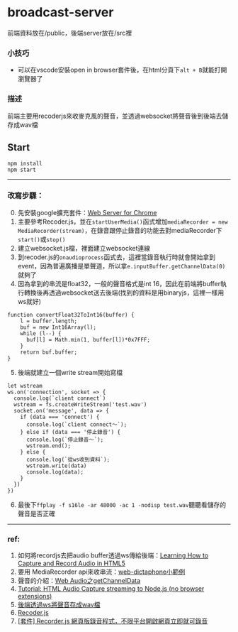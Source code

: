 # broadcast-server

前端資料放在/public，後端server放在/src裡

### 小技巧
* 可以在vscode安裝open in browser套件後，在html分頁下```alt + B```就能打開瀏覽器了

### 描述
前端主要用recoderjs來收麥克風的聲音，並透過websocket將聲音後到後端去儲存成wav檔


## Start
```
npm install
npm start
```
---
### 改寫步驟：
0. 先安裝google擴充套件：[Web Server for Chrome](https://chrome.google.com/webstore/detail/web-server-for-chrome/ofhbbkphhbklhfoeikjpcbhemlocgigb/related)
1. 主要參考Recoder.js，並在```startUserMedia()```函式增加```mediaRecorder = new MediaRecorder(stream)```，在錄音跟停止錄音的功能去對mediaRecorder下```start()```或```stop()```
2. 建立websocket.js檔，裡面建立websocket連線
3. 到recoder.js的```onaudioprocess```函式去，這裡當錄音執行時就會開始拿到event，因為普遍廣播是單聲道，所以拿```e.inputBuffer.getChannelData(0)```就夠了
4. 因為拿到的串流是float32，一般的聲音格式是int 16，因此在前端將buffer執行轉換後再透過websocket送去後端(找到的資料是用binaryjs，這裡一樣用ws就好)
```javascript=
function convertFloat32ToInt16(buffer) {
    l = buffer.length;
    buf = new Int16Array(l);
    while (l--) {
      buf[l] = Math.min(1, buffer[l])*0x7FFF;
    }
    return buf.buffer;
}
```
5. 後端就建立一個write stream開始寫檔
```javascript=
let wstream
ws.on('connection', socket => {
  console.log(`client connect`)
  wstream = fs.createWriteStream('test.wav')
  socket.on('message', data => {
    if (data === 'connect') {
      console.log(`client connect～`);
    } else if (data === '停止錄音') {
      console.log(`停止錄音～`);
      wstream.end();
    } else {
      console.log(`從ws收到資料`);
      wstream.write(data)
      console.log(data);
    }
  })
})
```
6. 最後下```ffplay -f s16le -ar 48000 -ac 1 -nodisp test.wav```聽聽看儲存的聲音是否正確
---
### ref:
1. 如何將recordjs去把audio buffer透過ws傳給後端：[Learning How to Capture and Record Audio in HTML5](https://yushulx.medium.com/learning-how-to-capture-and-record-audio-in-html5-6fe68a769bf9)
2. 要用 MediaRecorder api來收串流：[web-dictaphone小範例](https://github.com/mdn/web-dictaphone/blob/gh-pages/scripts/app.js)
3. 聲音的介紹：[Web Audio之getChannelData](https://juejin.cn/post/6844904098764947463)
4. [Tutorial: HTML Audio Capture streaming to Node.js (no browser extensions)](https://subvisual.com/blog/posts/39-tutorial-html-audio-capture-streaming-to-node-js-no-browser-extensions/)
5. [後端透過ws將聲音存成wav檔](https://github.com/davehorton/simple-ws-recorder/blob/cabc2f4472fba1127d99ba1cc48292b8a0d89e1d/app.js#L12)
6. [Recoder.js](https://github.com/jergason/Recorderjs)
7. [[套件] Recorder.js 網頁版錄音程式，不限平台開啟網頁立即就可錄音](https://chrome.google.com/webstore/detail/web-server-for-chrome/ofhbbkphhbklhfoeikjpcbhemlocgigb/related)
